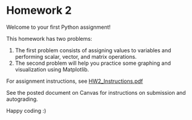 # Homework 2

Welcome to your first Python assignment! 

This homework has two problems:
  1) The first problem consists of assigning values to variables and performing scalar, vector, and matrix operations.
  2) The second problem will help you practice some graphing and visualization using Matplotlib.

For assignment instructions, see [HW2_Instructions.pdf](HW2_Instructions.pdf)

See the posted document on Canvas for instructions on submission and autograding.

Happy coding :)


